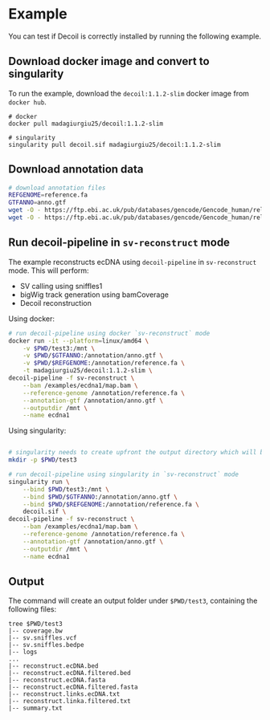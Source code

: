 
# Example

You can test if Decoil is correctly installed by running the following example. 

## Download docker image and convert to singularity

To run the example, download the `decoil:1.1.2-slim` docker image from `docker hub`.

```
# docker
docker pull madagiurgiu25/decoil:1.1.2-slim

# singularity
singularity pull decoil.sif madagiurgiu25/decoil:1.1.2-slim
```

## Download annotation data

```bash
# download annotation files
REFGENOME=reference.fa
GTFANNO=anno.gtf
wget -O - https://ftp.ebi.ac.uk/pub/databases/gencode/Gencode_human/release_44/GRCh38.primary_assembly.genome.fa.gz | gunzip -c > $REFGENOME
wget -O - https://ftp.ebi.ac.uk/pub/databases/gencode/Gencode_human/release_44/gencode.v44.primary_assembly.basic.annotation.gtf.gz | gunzip -c > $GTFANNO
```


## Run decoil-pipeline in `sv-reconstruct` mode

The example reconstructs ecDNA using `decoil-pipeline` in `sv-reconstruct` mode. This will perform:
- SV calling using sniffles1
- bigWig track generation using bamCoverage
- Decoil reconstruction

Using docker:

```bash
# run decoil-pipeline using docker `sv-reconstruct` mode
docker run -it --platform=linux/amd64 \
    -v $PWD/test3:/mnt \
    -v $PWD/$GTFANNO:/annotation/anno.gtf \
    -v $PWD/$REFGENOME:/annotation/reference.fa \
    -t madagiurgiu25/decoil:1.1.2-slim \
decoil-pipeline -f sv-reconstruct \
    --bam /examples/ecdna1/map.bam \
    --reference-genome /annotation/reference.fa \
    --annotation-gtf /annotation/anno.gtf \
    --outputdir /mnt \
    --name ecdna1
```

Using singularity:

```bash

# singularity needs to create upfront the output directory which will be mounted into the container
mkdir -p $PWD/test3

# run decoil-pipeline using singularity in `sv-reconstruct` mode
singularity run \
    --bind $PWD/test3:/mnt \
    --bind $PWD/$GTFANNO:/annotation/anno.gtf \
    --bind $PWD/$REFGENOME:/annotation/reference.fa \
    decoil.sif \
decoil-pipeline -f sv-reconstruct \
    --bam /examples/ecdna1/map.bam \
    --reference-genome /annotation/reference.fa \
    --annotation-gtf /annotation/anno.gtf \
    --outputdir /mnt \
    --name ecdna1
```

## Output

The command will create an output folder under `$PWD/test3`, containing the following files:

```commandline
tree $PWD/test3
|-- coverage.bw
|-- sv.sniffles.vcf
|-- sv.sniffles.bedpe
|-- logs
...
|-- reconstruct.ecDNA.bed
|-- reconstruct.ecDNA.filtered.bed
|-- reconstruct.ecDNA.fasta
|-- reconstruct.ecDNA.filtered.fasta
|-- reconstruct.links.ecDNA.txt
|-- reconstruct.linka.filtered.txt
|-- summary.txt
```